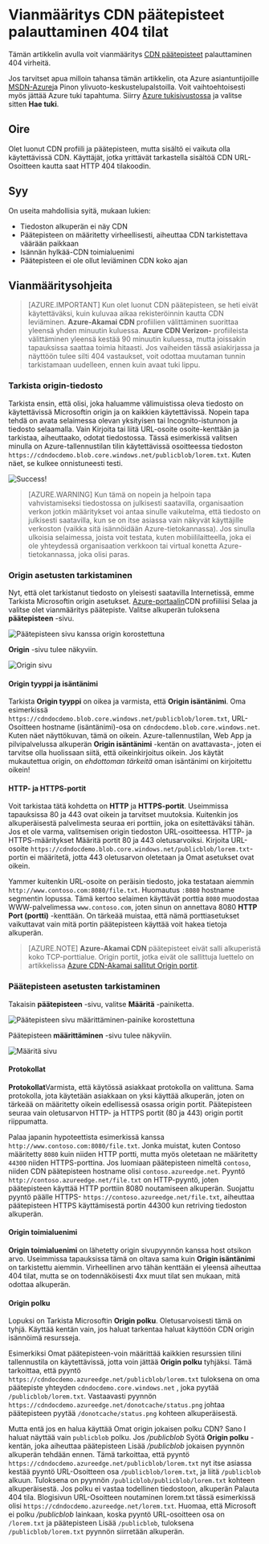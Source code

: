<properties
    pageTitle="404 tila, joka palauttaa Azure CDN päätepisteet vianmääritys | Microsoft Azure"
    description="Vianmääritys 404 vastauksen koodit ja Azure CDN päätepisteet."
    services="cdn"
    documentationCenter=""
    authors="camsoper"
    manager="erikre"
    editor=""/>

<tags
    ms.service="cdn"
    ms.workload="tbd"
    ms.tgt_pltfrm="na"
    ms.devlang="na"
    ms.topic="article"
    ms.date="07/28/2016"
    ms.author="casoper"/>
    
# <a name="troubleshooting-cdn-endpoints-returning-404-statuses"></a>Vianmääritys CDN päätepisteet palauttaminen 404 tilat

Tämän artikkelin avulla voit vianmääritys [CDN päätepisteet](cdn-create-new-endpoint.md) palauttaminen 404 virheitä.

Jos tarvitset apua milloin tahansa tämän artikkelin, ota Azure asiantuntijoille [MSDN-Azure](https://azure.microsoft.com/support/forums/)ja Pinon ylivuoto-keskustelupalstoilla. Voit vaihtoehtoisesti myös jättää Azure tuki tapahtuma. Siirry [Azure tukisivustossa](https://azure.microsoft.com/support/options/) ja valitse sitten **Hae tuki**.

## <a name="symptom"></a>Oire

Olet luonut CDN profiili ja päätepisteen, mutta sisältö ei vaikuta olla käytettävissä CDN.  Käyttäjät, jotka yrittävät tarkastella sisältöä CDN URL-Osoitteen kautta saat HTTP 404 tilakoodin. 

## <a name="cause"></a>Syy

On useita mahdollisia syitä, mukaan lukien:

- Tiedoston alkuperän ei näy CDN
- Päätepisteen on määritetty virheellisesti, aiheuttaa CDN tarkistettava väärään paikkaan
- Isännän hylkää-CDN toimialuenimi
- Päätepisteen ei ole ollut leviäminen CDN koko ajan

## <a name="troubleshooting-steps"></a>Vianmääritysohjeita

> [AZURE.IMPORTANT] Kun olet luonut CDN päätepisteen, se heti eivät käytettäväksi, kuin kuluvaa aikaa rekisteröinnin kautta CDN leviäminen.  <b>Azure-Akamai CDN</b> profiilien välittäminen suorittaa yleensä yhden minuutin kuluessa.  <b>Azure CDN Verizon-</b> profiileista välittäminen yleensä kestää 90 minuutin kuluessa, mutta joissakin tapauksissa saattaa toimia hitaasti.  Jos vaiheiden tässä asiakirjassa ja näyttöön tulee silti 404 vastaukset, voit odottaa muutaman tunnin tarkistamaan uudelleen, ennen kuin avaat tuki lippu.

### <a name="check-the-origin-file"></a>Tarkista origin-tiedosto

Tarkista ensin, että olisi, joka haluamme välimuistissa oleva tiedosto on käytettävissä Microsoftin origin ja on kaikkien käytettävissä.  Nopein tapa tehdä on avata selaimessa olevan yksityisen tai Incognito-istunnon ja tiedosto selaamalla.  Vain Kirjoita tai liitä URL-osoite osoite-kenttään ja tarkistaa, aiheuttaako, odotat tiedostossa.  Tässä esimerkissä valitsen minulla on Azure-tallennustilan tilin käytettävissä osoitteessa tiedoston `https://cdndocdemo.blob.core.windows.net/publicblob/lorem.txt`.  Kuten näet, se kulkee onnistuneesti testi.

![Success!](./media/cdn-troubleshoot-endpoint/cdn-origin-file.png)

> [AZURE.WARNING] Kun tämä on nopein ja helpoin tapa vahvistamiseksi tiedostossa on julkisesti saatavilla, organisaation verkon jotkin määritykset voi antaa sinulle vaikutelma, että tiedosto on julkisesti saatavilla, kun se on itse asiassa vain näkyvät käyttäjille verkoston (vaikka sitä isännöidään Azure-tietokannassa).  Jos sinulla ulkoisia selaimessa, joista voit testata, kuten mobiililaitteella, joka ei ole yhteydessä organisaation verkkoon tai virtual konetta Azure-tietokannassa, joka olisi paras.

### <a name="check-the-origin-settings"></a>Origin asetusten tarkistaminen

Nyt, että olet tarkistanut tiedosto on yleisesti saatavilla Internetissä, emme Tarkista Microsoftin origin asetukset.  [Azure-portaalin](https://portal.azure.com)CDN profiiliisi Selaa ja valitse olet vianmääritys päätepiste.  Valitse alkuperän tuloksena **päätepisteen** -sivu.  

![Päätepisteen sivu kanssa origin korostettuna](./media/cdn-troubleshoot-endpoint/cdn-endpoint.png)

**Origin** -sivu tulee näkyviin. 

![Origin sivu](./media/cdn-troubleshoot-endpoint/cdn-origin-settings.png)

#### <a name="origin-type-and-hostname"></a>Origin tyyppi ja isäntänimi

Tarkista **Origin tyyppi** on oikea ja varmista, että **Origin isäntänimi**.  Oma esimerkissä `https://cdndocdemo.blob.core.windows.net/publicblob/lorem.txt`, URL-Osoitteen hostname (isäntänimi)-osa on `cdndocdemo.blob.core.windows.net`.  Kuten näet näyttökuvan, tämä on oikein.  Azure-tallennustilan, Web App ja pilvipalvelussa alkuperän **Origin isäntänimi** -kentän on avattavasta-, joten ei tarvitse olla huolissaan siitä, että oikeinkirjoitus oikein.  Jos käytät mukautettua origin, on *ehdottoman tärkeitä* oman isäntänimi on kirjoitettu oikein!

#### <a name="http-and-https-ports"></a>HTTP- ja HTTPS-portit

Voit tarkistaa tätä kohdetta on **HTTP** ja **HTTPS-portit**.  Useimmissa tapauksissa 80 ja 443 ovat oikein ja tarvitset muutoksia.  Kuitenkin jos alkuperäisestä palvelimesta seuraa eri porttiin, joka on esitettäväksi tähän.  Jos et ole varma, valitsemisen origin tiedoston URL-osoitteessa.  HTTP- ja HTTPS-määritykset Määritä portit 80 ja 443 oletusarvoiksi. Kirjoita URL-osoite `https://cdndocdemo.blob.core.windows.net/publicblob/lorem.txt`-portin ei määritetä, jotta 443 oletusarvon oletetaan ja Omat asetukset ovat oikein.  

Yammer kuitenkin URL-osoite on peräisin tiedosto, joka testataan aiemmin `http://www.contoso.com:8080/file.txt`.  Huomautus `:8080` hostname segmentin lopussa.  Tämä kertoo selaimen käyttävät porttia `8080` muodostaa WWW-palvelimessa `www.contoso.com`, joten sinun on annettava 8080 **HTTP Port (portti)** -kenttään.  On tärkeää muistaa, että nämä porttiasetukset vaikuttavat vain mitä portin päätepisteen käyttää voit hakea tietoja alkuperän.

> [AZURE.NOTE] **Azure-Akamai CDN** päätepisteet eivät salli alkuperistä koko TCP-porttialue.  Origin portit, jotka eivät ole sallittuja luettelo on artikkelissa [Azure CDN-Akamai sallitut Origin portit](https://msdn.microsoft.com/library/mt757337.aspx).  
  
### <a name="check-the-endpoint-settings"></a>Päätepisteen asetusten tarkistaminen

Takaisin **päätepisteen** -sivu, valitse **Määritä** -painiketta.

![Päätepisteen sivu määrittäminen-painike korostettuna](./media/cdn-troubleshoot-endpoint/cdn-endpoint-configure-button.png)

Päätepisteen **määrittäminen** -sivu tulee näkyviin.

![Määritä sivu](./media/cdn-troubleshoot-endpoint/cdn-configure.png)

#### <a name="protocols"></a>Protokollat

**Protokollat**Varmista, että käytössä asiakkaat protokolla on valittuna.  Sama protokolla, jota käytetään asiakkaan on yksi käyttää alkuperän, joten on tärkeää on määritetty oikein edellisessä osassa origin portit.  Päätepisteen seuraa vain oletusarvon HTTP- ja HTTPS portit (80 ja 443) origin portit riippumatta.

Palaa japanin hypoteettista esimerkissä kanssa `http://www.contoso.com:8080/file.txt`.  Jonka muistat, kuten Contoso määritetty `8080` kuin niiden HTTP portti, mutta myös oletetaan ne määritetty `44300` niiden HTTPS-porttina.  Jos luomiaan päätepisteen nimeltä `contoso`, niiden CDN päätepisteen hostname olisi `contoso.azureedge.net`.  Pyyntö `http://contoso.azureedge.net/file.txt` on HTTP-pyyntö, joten päätepisteen käyttää HTTP porttiin 8080 noutamiseen alkuperän.  Suojattu pyyntö päälle HTTPS- `https://contoso.azureedge.net/file.txt`, aiheuttaa päätepisteen HTTPS käyttämisestä portin 44300 kun retriving tiedoston alkuperän.

#### <a name="origin-host-header"></a>Origin toimialuenimi

**Origin toimialuenimi** on lähetetty origin sivupyynnön kanssa host otsikon arvo.  Useimmissa tapauksissa tämä on oltava sama kuin **Origin isäntänimi** on tarkistettu aiemmin.  Virheellinen arvo tähän kenttään ei yleensä aiheuttaa 404 tilat, mutta se on todennäköisesti 4xx muut tilat sen mukaan, mitä odottaa alkuperän.

#### <a name="origin-path"></a>Origin polku

Lopuksi on Tarkista Microsoftin **Origin polku**.  Oletusarvoisesti tämä on tyhjä.  Käyttää kentän vain, jos haluat tarkentaa haluat käyttöön CDN origin isännöimä resursseja.  

Esimerkiksi Omat päätepisteen-voin määrittää kaikkien resurssien tilini tallennustila on käytettävissä, jotta voin jättää **Origin polku** tyhjäksi.  Tämä tarkoittaa, että pyyntö `https://cdndocdemo.azureedge.net/publicblob/lorem.txt` tuloksena on oma päätepiste yhteyden `cdndocdemo.core.windows.net` , joka pyytää `/publicblob/lorem.txt`.  Vastaavasti pyynnön `https://cdndocdemo.azureedge.net/donotcache/status.png` johtaa päätepisteen pyytää `/donotcache/status.png` kohteen alkuperäisestä.

Mutta entä jos en halua käyttää Omat origin jokaisen polku CDN?  Sano I haluat näyttää vain `publicblob` polku.  Jos */publicblob* Syötä **Origin polku** -kentän, joka aiheuttaa päätepisteen Lisää */publicblob* jokaisen pyynnön alkuperän tehdään ennen.  Tämä tarkoittaa, että pyyntö `https://cdndocdemo.azureedge.net/publicblob/lorem.txt` nyt itse asiassa kestää pyyntö URL-Osoitteen osa `/publicblob/lorem.txt`, ja liitä `/publicblob` alkuun. Tuloksena on pyynnön `/publicblob/publicblob/lorem.txt` kohteen alkuperäisestä.  Jos polku ei vastaa todellinen tiedostoon, alkuperän Palauta 404 tila.  Blogisivun URL-Osoitteen noutaminen lorem.txt tässä esimerkissä olisi `https://cdndocdemo.azureedge.net/lorem.txt`.  Huomaa, että Microsoft ei polku */publicblob* lainkaan, koska pyyntö URL-osoitteen osa on `/lorem.txt` ja päätepisteen Lisää `/publicblob`, tuloksena `/publicblob/lorem.txt` pyynnön siirretään alkuperän.
